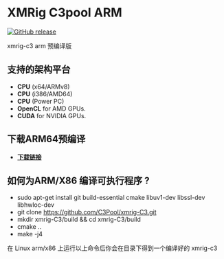 # XMRig C3pool ARM

[![GitHub release](https://img.shields.io/github/release/xmrig/xmrig/all.svg)](https://github.com/C3Pool/xmrig/releases)


xmrig-c3 arm 预编译版

## 支持的架构平台
- **CPU** (x64/ARMv8)
- **CPU** (i386/AMD64)
- **CPU** (Power PC)
- **OpenCL** for AMD GPUs.
- **CUDA** for NVIDIA GPUs.

## 下载ARM64预编译
* **[下载链接](https://github.com/wyzda/xmrig-c3-arm/releases)**

## 如何为ARM/X86 编译可执行程序 ?


- sudo apt-get install git build-essential cmake libuv1-dev libssl-dev libhwloc-dev
- git clone https://github.com/C3Pool/xmrig-C3.git
- mkdir xmrig-C3/build && cd xmrig-C3/build
- cmake ..
- make -j4

 在 Linux arm/x86 上运行以上命令后你会在目录下得到一个编译好的 xmrig-c3

